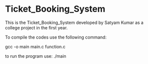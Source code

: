 # Ticket_Booking_System
This is the Ticket_Booking_System developed by Satyam Kumar as a college project in the first year.

To compile the codes use the following command:

gcc -o main main.c function.c

to run the program use:     ./main
